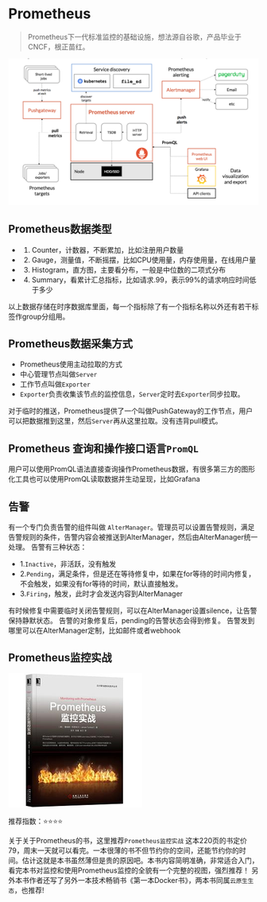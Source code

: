 # Prometheus
> Prometheus下一代标准监控的基础设施，想法源自谷歌，产品毕业于CNCF，根正苗红。

![Prometheus架构图](./Prometheus架构图.png)

## Prometheus数据类型

- 1. Counter，计数器，不断累加，比如注册用户数量
- 2. Gauge，测量值，不断摇摆，比如CPU使用量，内存使用量，在线用户量
- 3. Histogram，直方图，主要看分布，一般是中位数的二项式分布
- 4. Summary，看累计汇总指标，比如请求.99，表示99%的请求响应时间低于多少

以上数据存储在时序数据库里面，每一个指标除了有一个指标名称以外还有若干标签作group分组用。


## Prometheus数据采集方式

- Prometheus使用主动拉取的方式
- 中心管理节点叫做`Server`
- 工作节点叫做`Exporter`
- `Exporter`负责收集该节点的监控信息，`Server`定时去`Exporter`同步拉取。

对于临时的推送，Prometheus提供了一个叫做PushGateway的工作节点，用户可以把数据推到这里，然后`Server`再从这里拉取。没有违背pull模式。

## Prometheus 查询和操作接口语言`PromQL`
用户可以使用PromQL语法直接查询操作Prometheus数据，有很多第三方的图形化工具也可以使用PromQL读取数据并生动呈现，比如Grafana


## 告警

有一个专门负责告警的组件叫做 `AlterManager`。管理员可以设置告警规则，满足告警规则的条件，告警内容会被推送到AlterManager，然后由AlterManager统一处理。
告警有三种状态：
- 1.`Inactive`，非活跃，没有触发
- 2.`Pending`，满足条件，但是还在等待修复中，如果在for等待的时间内修复，不会触发，如果没有for等待的时间，默认直接触发。
- 3.`Firing`，触发，此时才会发送内容到AlterManager


有时候修复中需要临时关闭告警规则，可以在AlterManager设置silence，让告警保持静默状态。
告警的对象修复后，pending的告警状态会得到修复。
告警发到哪里可以在AlterManager定制，比如邮件或者webhook


## Prometheus监控实战

![Prometheus监控实战](./Prometheus监控实战.jpg)

推荐指数：⭐️⭐️⭐️⭐️

关于关于Prometheus的书，这里推荐`Prometheus监控实战`
这本220页的书定价79，周末一天就可以看完。一本很薄的书不但节约你的空间，还能节约你的时间。估计这就是本书虽然薄但是贵的原因吧。本书内容简明准确，非常适合入门，看完本书对监控和使用Prometheus监控的全貌有一个完整的视图，强烈推荐！
另外本书作者还写了另外一本技术畅销书《第一本Docker书》，两本书同属`云原生生态`，也推荐!
